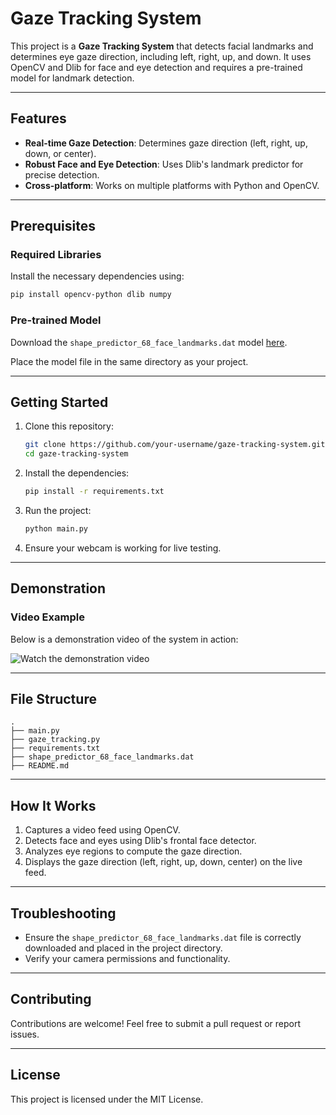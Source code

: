 # Gaze Tracking System

This project is a **Gaze Tracking System** that detects facial landmarks and determines eye gaze direction, including left, right, up, and down. It uses OpenCV and Dlib for face and eye detection and requires a pre-trained model for landmark detection.

---

## Features

- **Real-time Gaze Detection**: Determines gaze direction (left, right, up, down, or center).
- **Robust Face and Eye Detection**: Uses Dlib's landmark predictor for precise detection.
- **Cross-platform**: Works on multiple platforms with Python and OpenCV.

---

## Prerequisites

### Required Libraries

Install the necessary dependencies using:

```bash
pip install opencv-python dlib numpy
```

### Pre-trained Model

Download the `shape_predictor_68_face_landmarks.dat` model [here](https://github.com/davisking/dlib-models).

Place the model file in the same directory as your project.

---

## Getting Started

1. Clone this repository:
   ```bash
   git clone https://github.com/your-username/gaze-tracking-system.git
   cd gaze-tracking-system
   ```

2. Install the dependencies:
   ```bash
   pip install -r requirements.txt
   ```

3. Run the project:
   ```bash
   python main.py
   ```

4. Ensure your webcam is working for live testing.

---

## Demonstration

### Video Example

Below is a demonstration video of the system in action:

![Watch the demonstration video]([https://your-video-link.com/demo.mp4](https://drive.google.com/file/d/1HqcEDdQW5IfOlafkeWf2a-4DX0i2J9h9/view?usp=sharing))


---

## File Structure

```
.
├── main.py
├── gaze_tracking.py
├── requirements.txt
├── shape_predictor_68_face_landmarks.dat
├── README.md
```

---

## How It Works

1. Captures a video feed using OpenCV.
2. Detects face and eyes using Dlib's frontal face detector.
3. Analyzes eye regions to compute the gaze direction.
4. Displays the gaze direction (left, right, up, down, center) on the live feed.

---

## Troubleshooting

- Ensure the `shape_predictor_68_face_landmarks.dat` file is correctly downloaded and placed in the project directory.
- Verify your camera permissions and functionality.

---

## Contributing

Contributions are welcome! Feel free to submit a pull request or report issues.

---

## License

This project is licensed under the MIT License.
